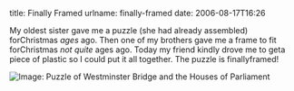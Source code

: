 title: Finally Framed
urlname: finally-framed
date: 2006-08-17T16:26

My oldest sister gave me a puzzle (she had already assembled) forChristmas _ages_ ago. Then one of my brothers gave me a frame to fit forChristmas _not quite_ ages ago. Today my friend kindly drove me to geta piece of plastic so I could put it all together. The puzzle is finallyframed!

![Image: Puzzle of Westminster Bridge and the Houses of Parliament](https://dl.dropboxusercontent.com/s/ae43nsj86n80erq/20060817-puzzle.jpg)